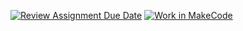 [![Review Assignment Due Date](https://classroom.github.com/assets/deadline-readme-button-22041afd0340ce965d47ae6ef1cefeee28c7c493a6346c4f15d667ab976d596c.svg)](https://classroom.github.com/a/qGNm9sGz)
[![Work in MakeCode](https://classroom.github.com/assets/work-in-make-code-8824cc13a1a3f34ffcd245c82f0ae96fdae6b7d554b6539aec3a03a70825519c.svg)](https://classroom.github.com/online_ide?assignment_repo_id=17579668&assignment_repo_type=AssignmentRepo)
